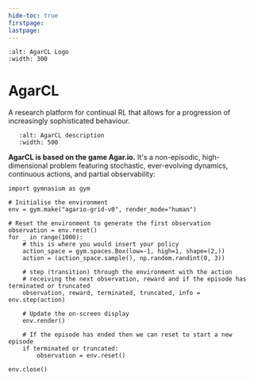 ```yaml
---
hide-toc: true
firstpage:
lastpage:
---
```


```{figure} _static/img/agarcl_logo.png
:alt: AgarCL Logo
:width: 300
```

# AgarCL 

A research platform for continual RL that allows for a progression of increasingly sophisticated behaviour.


```{figure} _static/img/game_description-1.png
   :alt: AgarCL description
   :width: 500
```

**AgarCL is based on the game Agar.io.** It's a non-episodic, high-dimensional problem featuring stochastic, ever-evolving dynamics, continuous actions, and partial observability:

```{code-block} python
import gymnasium as gym

# Initialise the environment
env = gym.make("agario-grid-v0", render_mode="human")

# Reset the environment to generate the first observation
observation = env.reset()
for _ in range(1000):
    # this is where you would insert your policy
    action_space = gym.spaces.Box(low=-1, high=1, shape=(2,))
    action = (action_space.sample(), np.random.randint(0, 3))

    # step (transition) through the environment with the action
    # receiving the next observation, reward and if the episode has terminated or truncated
    observation, reward, terminated, truncated, info = env.step(action)
    
    # Update the on-screen display
    env.render()

    # If the episode has ended then we can reset to start a new episode
    if terminated or truncated:
        observation = env.reset()

env.close()
